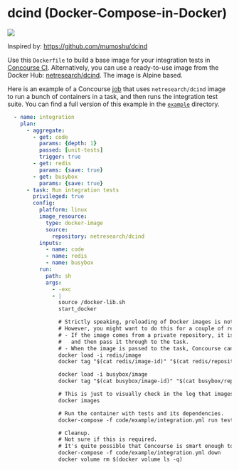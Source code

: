 # dcind (Docker-Compose-in-Docker)

[![](https://images.microbadger.com/badges/image/netresearch/dcind.svg)](http://microbadger.com/images/netresearch/dcind "Get your own image badge on microbadger.com")

Inspired by: https://github.com/mumoshu/dcind

Use this ```Dockerfile``` to build a base image for your integration tests in [Concourse CI](http://concourse.ci/). Alternatively, you can use a ready-to-use image from the Docker Hub: [netresearch/dcind](https://hub.docker.com/r/netresearch/dcind/). The image is Alpine based.

Here is an example of a Concourse [job](http://concourse.ci/concepts.html) that uses ```netresearch/dcind``` image to run a bunch of containers in a task, and then runs the integration test suite. You can find a full version of this example in the [```example```](example) directory.

```yaml
  - name: integration
    plan:
      - aggregate:
        - get: code
          params: {depth: 1}
          passed: [unit-tests]
          trigger: true
        - get: redis
          params: {save: true}
        - get: busybox
          params: {save: true}
      - task: Run integration tests
        privileged: true
        config:
          platform: linux
          image_resource:
            type: docker-image
            source:
              repository: netresearch/dcind
          inputs:
            - name: code
            - name: redis
            - name: busybox
          run:
            path: sh
            args:
              - -exc
              - |
                source /docker-lib.sh
                start_docker

                # Strictly speaking, preloading of Docker images is not required.
                # However, you might want to do this for a couple of reasons:
                # - If the image comes from a private repository, it is much easier to let Concourse pull it,
                #   and then pass it through to the task.
                # - When the image is passed to the task, Concourse can often get the image from its cache.
                docker load -i redis/image
                docker tag "$(cat redis/image-id)" "$(cat redis/repository):$(cat redis/tag)"

                docker load -i busybox/image
                docker tag "$(cat busybox/image-id)" "$(cat busybox/repository):$(cat busybox/tag)"

                # This is just to visually check in the log that images have been loaded successfully
                docker images

                # Run the container with tests and its dependencies.
                docker-compose -f code/example/integration.yml run tests

                # Cleanup.
                # Not sure if this is required.
                # It's quite possible that Concourse is smart enough to clean up the Docker mess itself.
                docker-compose -f code/example/integration.yml down
                docker volume rm $(docker volume ls -q)


```
